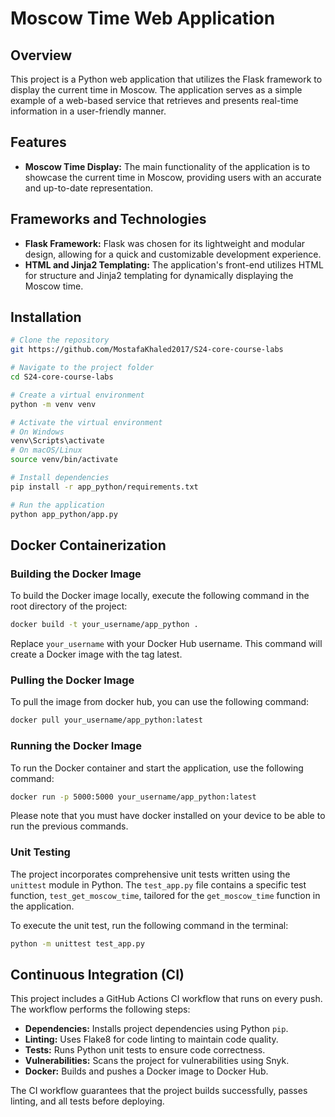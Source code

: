 # Moscow Time Web Application

## Overview
This project is a Python web application that utilizes the Flask framework to display the current time in Moscow. The application serves as a simple example of a web-based service that retrieves and presents real-time information in a user-friendly manner.

## Features
- **Moscow Time Display:** The main functionality of the application is to showcase the current time in Moscow, providing users with an accurate and up-to-date representation.

## Frameworks and Technologies
- **Flask Framework:** Flask was chosen for its lightweight and modular design, allowing for a quick and customizable development experience.
- **HTML and Jinja2 Templating:** The application's front-end utilizes HTML for structure and Jinja2 templating for dynamically displaying the Moscow time.

## Installation

```bash
# Clone the repository
git https://github.com/MostafaKhaled2017/S24-core-course-labs

# Navigate to the project folder
cd S24-core-course-labs

# Create a virtual environment
python -m venv venv

# Activate the virtual environment
# On Windows
venv\Scripts\activate
# On macOS/Linux
source venv/bin/activate

# Install dependencies
pip install -r app_python/requirements.txt

# Run the application
python app_python/app.py
```
## Docker Containerization

### Building the Docker Image

To build the Docker image locally, execute the following command in the root directory of the project:

```bash
docker build -t your_username/app_python .
```

Replace `your_username` with your Docker Hub username. This command will create a Docker image with the tag latest.

### Pulling the Docker Image

To pull the image from docker hub, you can use the following command:

```bash
docker pull your_username/app_python:latest
```

### Running the Docker Image
To run the Docker container and start the application, use the following command:

```bash
docker run -p 5000:5000 your_username/app_python:latest
```

<n><n>
Please note that you must have docker installed on your device to be able to run the previous commands.

### Unit Testing

The project incorporates comprehensive unit tests written using the `unittest` module in Python. The `test_app.py` file contains a specific test function, `test_get_moscow_time`, tailored for the `get_moscow_time` function in the application. 

To execute the unit test, run the following command in the terminal:

```bash
python -m unittest test_app.py
```

## Continuous Integration (CI)

This project includes a GitHub Actions CI workflow that runs on every push. The workflow performs the following steps:

- **Dependencies:** Installs project dependencies using Python `pip`.
- **Linting:** Uses Flake8 for code linting to maintain code quality.
- **Tests:** Runs Python unit tests to ensure code correctness.
- **Vulnerabilities:** Scans the project for vulnerabilities using Snyk.
- **Docker:** Builds and pushes a Docker image to Docker Hub.

The CI workflow guarantees that the project builds successfully, passes linting, and all tests before deploying.
